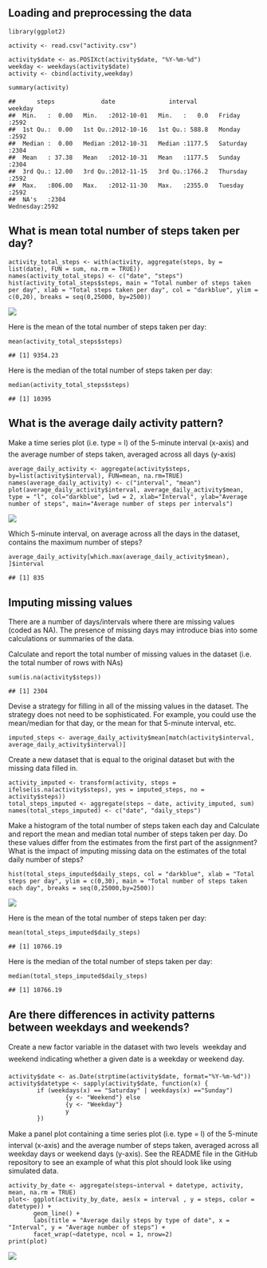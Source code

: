Loading and preprocessing the data
----------------------------------

    library(ggplot2)

    activity <- read.csv("activity.csv")

    activity$date <- as.POSIXct(activity$date, "%Y-%m-%d")
    weekday <- weekdays(activity$date)
    activity <- cbind(activity,weekday)

    summary(activity)

    ##      steps             date               interval           weekday    
    ##  Min.   :  0.00   Min.   :2012-10-01   Min.   :   0.0   Friday   :2592  
    ##  1st Qu.:  0.00   1st Qu.:2012-10-16   1st Qu.: 588.8   Monday   :2592  
    ##  Median :  0.00   Median :2012-10-31   Median :1177.5   Saturday :2304  
    ##  Mean   : 37.38   Mean   :2012-10-31   Mean   :1177.5   Sunday   :2304  
    ##  3rd Qu.: 12.00   3rd Qu.:2012-11-15   3rd Qu.:1766.2   Thursday :2592  
    ##  Max.   :806.00   Max.   :2012-11-30   Max.   :2355.0   Tuesday  :2592  
    ##  NA's   :2304                                           Wednesday:2592

What is mean total number of steps taken per day?
-------------------------------------------------

    activity_total_steps <- with(activity, aggregate(steps, by = list(date), FUN = sum, na.rm = TRUE))
    names(activity_total_steps) <- c("date", "steps")
    hist(activity_total_steps$steps, main = "Total number of steps taken per day", xlab = "Total steps taken per day", col = "darkblue", ylim = c(0,20), breaks = seq(0,25000, by=2500))

![](PA1_template_files/figure-markdown_strict/unnamed-chunk-2-1.png)

Here is the mean of the total number of steps taken per day:

    mean(activity_total_steps$steps)

    ## [1] 9354.23

Here is the median of the total number of steps taken per day:

    median(activity_total_steps$steps)

    ## [1] 10395

What is the average daily activity pattern?
-------------------------------------------

Make a time series plot (i.e. type = l) of the 5-minute interval
(x-axis) and the average number of steps taken, averaged across all days
(y-axis)

    average_daily_activity <- aggregate(activity$steps, by=list(activity$interval), FUN=mean, na.rm=TRUE)
    names(average_daily_activity) <- c("interval", "mean")
    plot(average_daily_activity$interval, average_daily_activity$mean, type = "l", col="darkblue", lwd = 2, xlab="Interval", ylab="Average number of steps", main="Average number of steps per intervals")

![](PA1_template_files/figure-markdown_strict/unnamed-chunk-5-1.png)

Which 5-minute interval, on average across all the days in the dataset,
contains the maximum number of steps?

    average_daily_activity[which.max(average_daily_activity$mean), ]$interval

    ## [1] 835

Imputing missing values
-----------------------

There are a number of days/intervals where there are missing values
(coded as NA). The presence of missing days may introduce bias into some
calculations or summaries of the data.

Calculate and report the total number of missing values in the dataset
(i.e. the total number of rows with NAs)

    sum(is.na(activity$steps))

    ## [1] 2304

Devise a strategy for filling in all of the missing values in the
dataset. The strategy does not need to be sophisticated. For example,
you could use the mean/median for that day, or the mean for that
5-minute interval, etc.

    imputed_steps <- average_daily_activity$mean[match(activity$interval, average_daily_activity$interval)]

Create a new dataset that is equal to the original dataset but with the
missing data filled in.

    activity_imputed <- transform(activity, steps = ifelse(is.na(activity$steps), yes = imputed_steps, no = activity$steps))
    total_steps_imputed <- aggregate(steps ~ date, activity_imputed, sum)
    names(total_steps_imputed) <- c("date", "daily_steps")

Make a histogram of the total number of steps taken each day and
Calculate and report the mean and median total number of steps taken per
day. Do these values differ from the estimates from the first part of
the assignment? What is the impact of imputing missing data on the
estimates of the total daily number of steps?

    hist(total_steps_imputed$daily_steps, col = "darkblue", xlab = "Total steps per day", ylim = c(0,30), main = "Total number of steps taken each day", breaks = seq(0,25000,by=2500))

![](PA1_template_files/figure-markdown_strict/unnamed-chunk-10-1.png)

Here is the mean of the total number of steps taken per day:

    mean(total_steps_imputed$daily_steps)

    ## [1] 10766.19

Here is the median of the total number of steps taken per day:

    median(total_steps_imputed$daily_steps)

    ## [1] 10766.19

Are there differences in activity patterns between weekdays and weekends?
-------------------------------------------------------------------------

Create a new factor variable in the dataset with two levels  weekday
and weekend indicating whether a given date is a weekday or weekend
day.

    activity$date <- as.Date(strptime(activity$date, format="%Y-%m-%d"))
    activity$datetype <- sapply(activity$date, function(x) {
            if (weekdays(x) == "Saturday" | weekdays(x) =="Sunday") 
                    {y <- "Weekend"} else 
                    {y <- "Weekday"}
                    y
            })

Make a panel plot containing a time series plot (i.e. type = l) of the
5-minute interval (x-axis) and the average number of steps taken,
averaged across all weekday days or weekend days (y-axis). See the
README file in the GitHub repository to see an example of what this plot
should look like using simulated data.

    activity_by_date <- aggregate(steps~interval + datetype, activity, mean, na.rm = TRUE)
    plot<- ggplot(activity_by_date, aes(x = interval , y = steps, color = datetype)) +
           geom_line() +
           labs(title = "Average daily steps by type of date", x = "Interval", y = "Average number of steps") +
           facet_wrap(~datetype, ncol = 1, nrow=2)
    print(plot)

![](PA1_template_files/figure-markdown_strict/unnamed-chunk-14-1.png)

